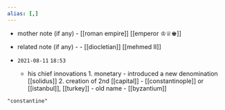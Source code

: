 ```yaml
---
alias: [,]
---
```

- mother note (if any)
		- [[roman empire]] [[emperor ♔♕♚]]
- related note (if any) -
		- [[diocletian]] [[mehmed II]]


- `2021-08-11`  `18:53`
	- his chief innovations
			1. monetary
				- introduced a new denomination [[solidus]]
			2. creation of 2nd [[capital]]
				- [[constantinople]] or [[istanbul]], [[turkey]]
				- old name - [[byzantium]]

```query
"constantine"
```

